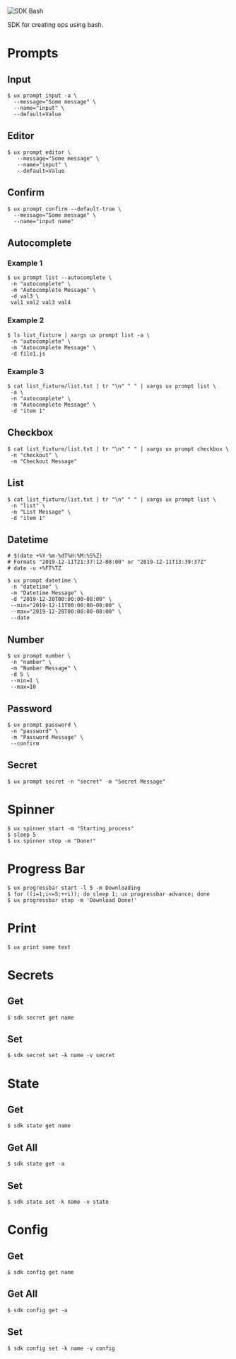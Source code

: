 ![SDK Bash](https://cto.ai/static/sdk-banner.png)

SDK for creating ops using bash.

# Prompts

## Input

```shell
$ ux prompt input -a \
  --message="Some message" \
  --name="input" \
  --default=Value
```

## Editor

```shell
$ ux prompt editor \
   --message="Some message" \
   --name="input" \
   --default=Value
```

## Confirm

```shell
$ ux prompt confirm --default-true \
  --message="Some message" \
  --name="input name"
```

## Autocomplete

### Example 1

```shell
$ ux prompt list --autocomplete \
 -n "autocomplete" \
 -m "Autocomplete Message" \
 -d val3 \
 val1 val2 val3 val4
```

### Example 2

```shell
$ ls list_fixture | xargs ux prompt list -a \
 -n "autocomplete" \
 -m "Autocomplete Message" \
 -d file1.js
```

### Example 3

```shell
$ cat list_fixture/list.txt | tr "\n" " " | xargs ux prompt list \
 -a \
 -n "autocomplete" \
 -m "Autocomplete Message" \
 -d "item 1"
```

## Checkbox

```shell
$ cat list_fixture/list.txt | tr "\n" " " | xargs ux prompt checkbox \
 -n "checkout" \
 -m "Checkout Message"
```

## List

```shell
$ cat list_fixture/list.txt | tr "\n" " " | xargs ux prompt list \
 -n "list" \
 -m "List Message" \
 -d "item 1"
```

## Datetime

```shell
# $(date +%Y-%m-%dT%H:%M:%S%Z)
# Formats "2019-12-11T21:37:12-08:00" or "2019-12-11T13:39:37Z"
# date -u +%FT%TZ

$ ux prompt datetime \
 -n "datetime" \
 -m "Datetime Message" \
 -d "2019-12-20T00:00:00-08:00" \
 --min="2019-12-11T00:00:00-08:00" \
 --max="2019-12-28T00:00:00-08:00" \
 --date
```

## Number

```shell
$ ux prompt number \
 -n "number" \
 -m "Number Message" \
 -d 5 \
 --min=1 \
 --max=10
```

## Password

```shell
$ ux prompt password \
 -n "password" \
 -m "Password Message" \
 --confirm
```

## Secret

```shell
$ ux prompt secret -n "secret" -m "Secret Message"
```

# Spinner

```shell
$ ux spinner start -m "Starting process"
$ sleep 5
$ ux spinner stop -m "Done!"
```

# Progress Bar

```shell
$ ux progressbar start -l 5 -m Downloading
$ for ((i=1;i<=5;++i)); do sleep 1; ux progressbar advance; done
$ ux progressbar stop -m 'Download Done!'
```

# Print

```shell
$ ux print some text
```

# Secrets

## Get

```shell
$ sdk secret get name
```

## Set

```shell
$ sdk secret set -k name -v secret
```

# State

## Get

```shell
$ sdk state get name
```

## Get All

```shell
$ sdk state get -a
```

## Set

```shell
$ sdk state set -k name -v state
```

# Config

## Get

```shell
$ sdk config get name
```

## Get All

```shell
$ sdk config get -a
```

## Set

```shell
$ sdk config set -k name -v config
```

